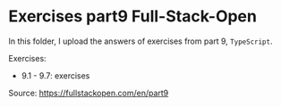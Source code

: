 # Exercises part9 Full-Stack-Open

In this folder, I upload the answers of exercises from part 9, `TypeScript`.

Exercises:

- 9.1 - 9.7: exercises 

Source: https://fullstackopen.com/en/part9
